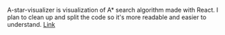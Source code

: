 A-star-visualizer is visualization of A* search algorithm made with React. I plan to clean up and split the code so it's more readable and easier to understand. [Link](https://a-star-visualizer.vercel.app/)
